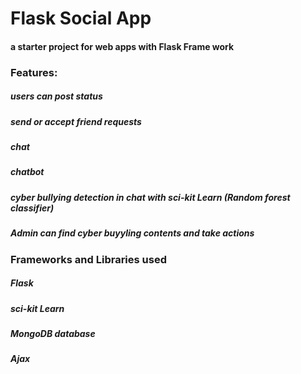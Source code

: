 # Flask Social App
#### a starter project for web apps with Flask Frame work

### Features:
   ##### users can post status 
   ##### send or accept friend requests 
   ##### chat
   ##### chatbot 
   ##### cyber bullying detection in chat with sci-kit Learn (Random forest classifier)
   ##### Admin can find cyber buyyling contents and take actions 
   
   
### Frameworks and Libraries used 
   ##### Flask
   ##### sci-kit Learn
   ##### MongoDB database
   ##### Ajax
   
    
